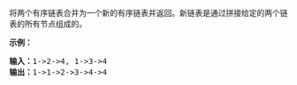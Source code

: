 <html>
 <body>
  <p>
   将两个有序链表合并为一个新的有序链表并返回。新链表是通过拼接给定的两个链表的所有节点组成的。
  </p>
  <p>
   <strong>
    示例：
   </strong>
  </p>
  <pre><strong>输入：</strong>1-&gt;2-&gt;4, 1-&gt;3-&gt;4
<strong>输出：</strong>1-&gt;1-&gt;2-&gt;3-&gt;4-&gt;4
</pre>
 </body>
</html>